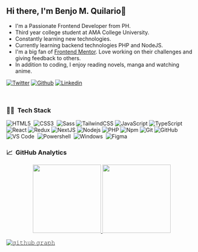 
<!-- <div height="200px" display="flex">
<img src="https://media4.giphy.com/media/VTtANKl0beDFQRLDTh/giphy.gif?cid=ecf05e474vj57ryhfbb26zcnhb8k3e6xyjobqu0uibl3vzhs&rid=giphy.gif&ct=g" min-width="315px" max-width="315px" width="315px" align="right"> -->

## Hi there, I'm Benjo M. Quilario👋
- I'm a Passionate Frontend Developer from PH.
- Third year college student at AMA College University.
- Constantly learning new technologies.
- Currently learning backend technologies PHP and NodeJS.
- I'm a big fan of [Frontend Mentor](https://www.frontendmentor.io). Love working on their challenges and giving feedback to others.
- In addition to coding, I enjoy reading novels, manga and watching anime. 

[![Twitter](https://img.shields.io/badge/Twitter-blue?style=for-the-badge&logo=twitter&logoColor)](https://twitter.com/iam_benjo)
[![Github](https://img.shields.io/badge/Github-black?style=for-the-badge&logo=github&logoColor=white)](https://github.com/benjoquilario)
[![Linkedin](https://img.shields.io/badge/LinkedIn-blue?style=for-the-badge&logo=linkedin&labelColor=blue&link=https://www.linkedin.com/in/naveenkumar-gumaste/)](https://www.linkedin.com/in/benjo-quilario-415a351bb/)
<!--
<a href="https://github.com/benjoquilario" target="_blank"><img alt="Github" src="https://img.shields.io/badge/GitHub-%2312100E.svg?&style=for-the-badge&logo=Github&logoColor=white" /></a> <a href="https://twitter.com/iam_benjo" target="_blank"><img alt="Twitter" src="https://img.shields.io/badge/twitter-%231DA1F2.svg?&style=for-the-badge&logo=twitter&logoColor=white" /></a> <a href="https://www.linkedin.com/in/benjo-quilario-415a351bb/" target="_blank"><img alt="LinkedIn" src="https://img.shields.io/badge/linkedin-%230077B5.svg?&style=for-the-badge&logo=linkedin&logoColor=white" /></a> 
  <img alt="email address" src="https://img.shields.io/badge/benjoquilario%40gmail.com-email-important" />
</p>
-->

<br />

<div align="left" height="200px" display="flex">

### 👩‍💻 &nbsp;Tech Stack 
  
![HTML5](https://img.shields.io/badge/-HTML5-%23E44D27?style=flat-square&logo=html5&logoColor=ffffff)&nbsp;
![CSS3](https://img.shields.io/badge/-CSS3-%231572B6?style=flat-square&logo=css3)&nbsp;
![Sass](https://img.shields.io/badge/-Sass-%23CC6699?style=flat-square&logo=sass&logoColor=ffffff)
![TailwindCSS](https://img.shields.io/badge/-Tailwind%20CSS-45aab3?style=flat-square&logo=tailwindcss&logoColor=ffffff)
![JavaScript](https://img.shields.io/badge/-JavaScript-%23F7DF1C?style=flat-square&logo=javascript&logoColor=000000&labelColor=%23F7DF1C&color=%23FFCE5A)
![TypeScript](https://img.shields.io/badge/-TypeScript-007acc?style=flat-square&logo=typescript&logoColor=ffffff)
![React](https://img.shields.io/badge/-React-05122A?style=flat&logo=react)
![Redux](https://img.shields.io/badge/-Redux-764ABC?style=flat&logo=redux)
![NextJS](https://img.shields.io/badge/-Next.js-000000?style=flat-square&logo=nextdotjs)
![Nodejs](https://img.shields.io/badge/-Nodejs-339933?style=flat-square&logo=Node.js&logoColor=ffffff)
![PHP](https://img.shields.io/badge/-PHP-0a66c2?style=flat-square&logo=php&logoColor=ffffff)
![Npm](https://img.shields.io/badge/-npm-CB3837?style=flat-square&logo=npm)
![Git](https://img.shields.io/badge/-Git-%23F05032?style=flat-square&logo=git&logoColor=%23ffffff)
![GitHub](https://img.shields.io/badge/-GitHub-181717?style=flat-square&logo=github)
![VS Code](http://img.shields.io/badge/-VS%20Code-007ACC?style=flat-square&logo=visual-studio-code&logoColor=ffffff)&nbsp;
![Powershell](http://img.shields.io/badge/-Powershell-5391FE?style=flat-square&logo=powershell&logoColor=ffffff)&nbsp;
![Windows](http://img.shields.io/badge/-Windows-0078D6?style=flat-square&logo=windows&logoColor=ffffff)&nbsp;
![Figma](https://img.shields.io/badge/-Figma-f34e20?style=flat-square&logo=figma&logoColor=ffffff)


### 📈 &nbsp;GitHub Analytics
<p align="center">
<a href="https://github.com/benjoquilario">
  <img height="180em" src="https://github-readme-stats-eight-theta.vercel.app/api?username=benjoquilario&show_icons=true&theme=algolia&include_all_commits=true&count_private=true"/>
  <img height="180em" src="https://github-readme-stats-eight-theta.vercel.app/api/top-langs/?username=benjoquilario&layout=compact&langs_count=8&theme=algolia"/>

 ![𝚐𝚒𝚝𝚑𝚞𝚋 𝚐𝚛𝚊𝚙𝚑](https://activity-graph.herokuapp.com/graph?username=benjoquilario&theme=react-dark&hide_border=true&area=true)
    

